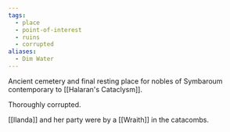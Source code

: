 ```yaml
---
tags:
  - place
  - point-of-interest
  - ruins
  - corrupted
aliases:
  - Dim Water
---
```


Ancient cemetery and final resting place for nobles of Symbaroum contemporary to [[Halaran's Cataclysm]].

Thoroughly corrupted.

[[Ilanda]] and her party were by a [[Wraith]] in the catacombs.
